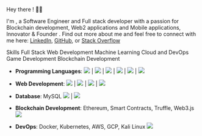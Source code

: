 Hey there ! :vampire_man:

I'm , a Software Engineer and Full stack developer with a passion for Blockchain development, Web2 applications and Mobile applications, Innovator & Founder .
Find out more about me and feel free to connect with me here:
[LinkedIn](https://www.linkedin.com/in/moses-ochieng-656b481b7/), [GitHub](https://github.com/MosesOchieng?tab=followers), or [Stack Overflow](https://stackoverflow.com/users/16035360/wizard)

Skills
Full Stack Web Development
Machine Learning
Cloud and DevOps
Game Development
Blockchain Development

- **Programming Languages**: [<img src="https://img.icons8.com/color/24/000000/php.png"/>](https://www.php.net/) |  [<img src="https://img.icons8.com/color/24/000000/java-coffee-cup-logo.png"/>](https://www.java.com/en/) | [<img src="https://img.icons8.com/color/24/000000/flutter.png"/>](https://flutter.dev/) | [<img src="https://img.icons8.com/color/24/000000/html-5.png"/>](https://developer.mozilla.org/en-US/docs/Web/HTML) | [<img src="https://img.icons8.com/color/24/000000/css3.png"/>](https://developer.mozilla.org/en-US/docs/Web/CSS) |  [<img src="https://img.icons8.com/color/24/000000/javascript--v1.png"/>](https://developer.mozilla.org/en-US/docs/Web/JavaScript)
- **Web Development**: [<img src="https://img.icons8.com/fluency/24/000000/laravel.png"/>](https://laravel.com/) |  [<img src="https://img.icons8.com/color/24/000000/spring-logo.png"/>](https://spring.io/projects/spring-boot) | [<img src="https://img.icons8.com/color/24/000000/react-native.png"/>](https://reactnative.dev/) | [<img src="https://img.icons8.com/color/24/000000/firebase.png"/>](https://firebase.google.com/)
- **Database**: MySQL [<img src="https://img.icons8.com/fluency/24/000000/mysql-logo.png"/>](https://www.mysql.com/) | [<img src="https://img.icons8.com/color/24/000000/phpmyadmin.png"/>](https://www.phpmyadmin.net/)
- **Blockchain Development**: Ethereum, Smart Contracts, Truffle, Web3.js <img src="https://img.icons8.com/color/48/000000/web3.png"/>

- **DevOps**: Docker, Kubernetes, AWS, GCP, Kali Linux [<img src="https://img.icons8.com/color/24/000000/kali-linux.png"/>](https://www.kali.org/)


